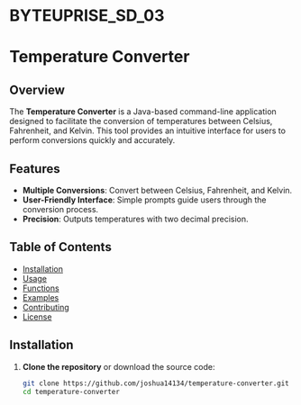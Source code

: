 # BYTEUPRISE_SD_03
# Temperature Converter

## Overview

The **Temperature Converter** is a Java-based command-line application designed to facilitate the conversion of temperatures between Celsius, Fahrenheit, and Kelvin. This tool provides an intuitive interface for users to perform conversions quickly and accurately.

## Features

- **Multiple Conversions**: Convert between Celsius, Fahrenheit, and Kelvin.
- **User-Friendly Interface**: Simple prompts guide users through the conversion process.
- **Precision**: Outputs temperatures with two decimal precision.

## Table of Contents

- [Installation](#installation)
- [Usage](#usage)
- [Functions](#functions)
- [Examples](#examples)
- [Contributing](#contributing)
- [License](#license)

## Installation

1. **Clone the repository** or download the source code:
   ```bash
   git clone https://github.com/joshua14134/temperature-converter.git
   cd temperature-converter
